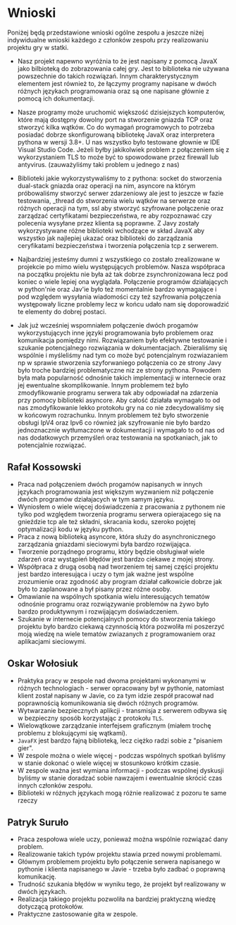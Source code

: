 # Wnioski
Poniżej będą przedstawione wnioski ogólne zespołu a jeszcze niżej indywidualne wnioski każdego z członków zespołu przy realizowaniu projektu gry w statki.

- Nasz projekt napewno wyróżnia to że jest napisany z pomocą JavaX jako bilbioteką do zobrazowania całej gry. Jest to biblioteka nie używana powszechnie do takich rozwiązań. Innym charakterystycznym elementem jest również to, że łączymy programy napisane w dwóch różnych językach programowania  oraz są one napisane głównie z pomocą ich dokumentacji.

- Nasze programy może uruchomić większość dzisiejszych komputerów, które mają dostępny dowolny port na stworzenie gniazda TCP oraz stworzyć kilka wątków. Co do wymagań programowych to potrzeba posiadać dobrze skonfigurowaną bibliotekę JavaX oraz interpretera pythona w wersji 3.8+. U nas wszystko było testowane głownie w IDE Visual Studio Code. Jeżeli byłby jakikolwiek problem z połączeniem się z wykorzystaniem TLS to może być to spowodowane przez firewall lub antyvirus. (zauważyliśmy taki problem u jednego z nas)

- Biblioteki jakie wykorzystywaliśmy to z pythona: socket do stworzenia dual-stack gniazda oraz operacji na nim, asyncore na którym próbowaliśmy stworzyć serwer zdarzeniowy ale jest to jeszcze w fazie testowania, _thread do stworzenia wielu wątków na serwerze oraz różnych operacji na tym, ssl aby stworzyć szyfrowane połączenie oraz zarządzać certyfikatami bezpieczeństwa, re aby rozpoznawać czy polecenia wysyłane przez klienta są poprawne. Z Javy zostały wykorzystywane różne biblioteki wchodzące w skład JavaX aby wszystko jak najlepiej ukazać oraz biblioteki do zarządzania ceryfikatami bezpieczeństwa i tworzenia połączenia tcp z serwerem.

- Najbardziej jesteśmy dumni z wszystkiego co zostało zrealizowane w projekcie po mimo wielu występujących problemów. Nasza współpraca na początku projektu nie była aż tak dobrze zsynchronizowana lecz pod koniec o wiele lepiej ona wyglądała. Połączenie programów działających w python'nie oraz Jav'ie było też momentalnie bardzo wymagające i pod względem wysyłania wiadomości czy też szyfrowania połączenia występowały liczne problemy lecz w końcu udało nam się doporowadzić te elementy do dobrej postaci.

- Jak już wcześniej wspomniałem połączenie dwóch progamów wykorzystujących inne języki programowania było problemem oraz komunikacja pomiędzy nimi. Rozwiązaniem było efektywne testowanie i szukanie potencjalnego rozwiązania w dokumentacjach. Zbieraliśmy się wspólnie i myśleliśmy nad tym co może być potencjalnym rozwiazaniem np w sprawie stworzenia szyforwaniego połączenia co ze strony Javy było troche bardziej problematyczne niz ze strony pythona. Powodem była mała popularność odnośnie takich implementacji w internecie oraz jej ewentualne skomplikowanie. Innym problemem też było zmodyfikowanie programu serwera tak aby odpowiadał na zdarzenia przy pomocy biblioteki asyncore. Aby całość działała wymagało to od nas zmodyfikowanie lekko protokołu gry na co nie zdecydowaliśmy się w końcowym rozrachunku. Innym problemem też było stworzenie obsługi IpV4 oraz Ipv6 co również jak szyfrowanie nie było bardzo jednoznacznie wytłumaczone w dokumentacji i wymagało to od nas od nas dodatkowych przemyśleń oraz testowania na spotkaniach, jak to potencjalnie rozwiązać.

## Rafał Kossowski
- Praca nad połączeniem dwóch progamów napisanych w innych językach programowania jest większym wyzwaniem niż połączenie dwóch programów działajacych w tym samym języku.
- Wyniosłem o wiele więcej doświadczenia z pracowania z pythonem nie tylko pod względem tworzenia programu serwera opierajacego się na gnieździe tcp ale też składni, skracania kodu, szeroko pojętej optymalizacji kodu w języku python.
- Praca z nową biblioteką asyncore, która służy do asynchronicznego zarządzania gniazdami sieciowymi była bardzo rozwijająca.
- Tworzenie porządnego programu, który będzie obsługiwał wiele zdarzeń oraz wystąpień błędów jest bardzo ciekawe z mojej strony.
- Współpraca z drugą osobą nad tworzeniem tej samej części projektu jest bardzo interesująca i uczy o tym jak ważne jest wspólne zrozumienie oraz zgodność aby program działał całkowicie dobrze jak było to zaplanowane a był pisany przez różne osoby.
- Omawianie na wspólnych spotkania wielu interesujących tematów odnośnie programu oraz rozwiązywanie problemów na żywo było bardzo produktywnym i rozwijającym doświadczeniem.
- Szukanie w internecie potencjalnych pomocy do stworzenia takiego projektu było bardzo ciekawą czynnością która pozwoliła mi poszerzyć moją wiedzę na wiele tematów zwiazanych z programowaniem oraz aplikacjami sieciowymi.

## Oskar Wołosiuk

- Praktyka pracy w zespole nad dwoma projektami wykonanymi w różnych technologiach - serwer opracowany był w pythonie, natomiast klient został napisany w Javie, co za tym idzie zespół pracował nad poprawnością komunikowania się dwóch różnych programów.
- Wytwarzanie bezpiecznych aplikcji - transmisja z serwerem odbywa się w bezpieczny sposób korzystając z protokołu ```TLS```.
- Wielowątkowe zarządzanie interfejsem graficznym (miałem trochę problemu z blokującymi się wątkami).
- ```JavaFX``` jest bardzo fajną biblioteką, lecz ciężko radzi sobie z "pisaniem gier".
- W zespole można o wiele więcej - podczas wspólnych spotkań byliśmy w stanie dokonać o wiele więcej w stosunkowo krótkim czasie.
- W zespole ważna jest wymiana informacji - podczas wspólnej dyskusji byliśmy w stanie doradzać sobie nawzajem i ewentualnie skrócić czas innych członków zespołu.
- Biblioteki w różnych językach mogą różnie realizować z pozoru te same rzeczy
## Patryk Suruło
- Praca zespołowa wiele uczy, ponieważ można wspólnie rozwiązać dany problem.
- Realizowanie takich typów projektu stawia przed nowymi problemami. 
- Głównym problemem projektu było połączenie serwera napisanego w pythonie i klienta napisanego w Javie - trzeba było zadbać o poprawną komunikację.
- Trudność szukania błędów w wyniku tego, że projekt był realizowany w dwóch językach.
- Realizacja takiego projektu pozwoliła na bardziej praktyczną wiedzę dotyczącą protokołów.
- Praktyczne zastosowanie gita w zespole.
